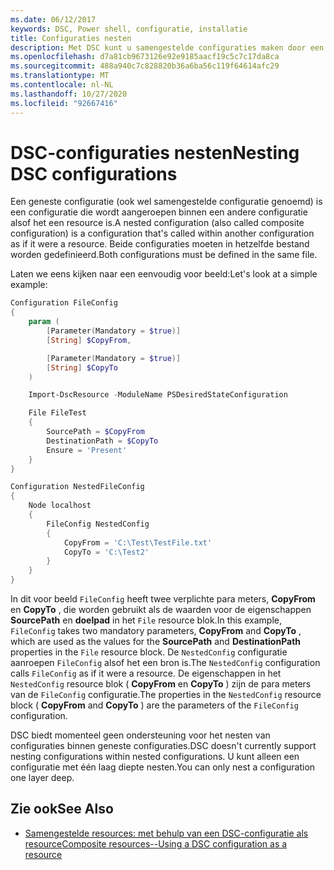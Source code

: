 ```yaml
---
ms.date: 06/12/2017
keywords: DSC, Power shell, configuratie, installatie
title: Configuraties nesten
description: Met DSC kunt u samengestelde configuraties maken door een configuratie in een andere configuratie te nesten.
ms.openlocfilehash: d7a81cb9673126e92e9185aacf19c5c7c17da8ca
ms.sourcegitcommit: 488a940c7c828820b36a6ba56c119f64614afc29
ms.translationtype: MT
ms.contentlocale: nl-NL
ms.lasthandoff: 10/27/2020
ms.locfileid: "92667416"
---
```

# <a name="nesting-dsc-configurations"></a><span data-ttu-id="ccd74-104">DSC-configuraties nesten</span><span class="sxs-lookup"><span data-stu-id="ccd74-104">Nesting DSC configurations</span></span>

<span data-ttu-id="ccd74-105">Een geneste configuratie (ook wel samengestelde configuratie genoemd) is een configuratie die wordt aangeroepen binnen een andere configuratie alsof het een resource is.</span><span class="sxs-lookup"><span data-stu-id="ccd74-105">A nested configuration (also called composite configuration) is a configuration that's called within another configuration as if it were a resource.</span></span> <span data-ttu-id="ccd74-106">Beide configuraties moeten in hetzelfde bestand worden gedefinieerd.</span><span class="sxs-lookup"><span data-stu-id="ccd74-106">Both configurations must be defined in the same file.</span></span>

<span data-ttu-id="ccd74-107">Laten we eens kijken naar een eenvoudig voor beeld:</span><span class="sxs-lookup"><span data-stu-id="ccd74-107">Let's look at a simple example:</span></span>

```powershell
Configuration FileConfig
{
    param (
        [Parameter(Mandatory = $true)]
        [String] $CopyFrom,

        [Parameter(Mandatory = $true)]
        [String] $CopyTo
    )

    Import-DscResource -ModuleName PSDesiredStateConfiguration

    File FileTest
    {
        SourcePath = $CopyFrom
        DestinationPath = $CopyTo
        Ensure = 'Present'
    }
}

Configuration NestedFileConfig
{
    Node localhost
    {
        FileConfig NestedConfig
        {
            CopyFrom = 'C:\Test\TestFile.txt'
            CopyTo = 'C:\Test2'
        }
    }
}
```

<span data-ttu-id="ccd74-108">In dit voor beeld `FileConfig` heeft twee verplichte para meters, **CopyFrom** en **CopyTo** , die worden gebruikt als de waarden voor de eigenschappen **SourcePath** en **doelpad** in het `File` resource blok.</span><span class="sxs-lookup"><span data-stu-id="ccd74-108">In this example, `FileConfig` takes two mandatory parameters, **CopyFrom** and **CopyTo** , which are used as the values for the **SourcePath** and **DestinationPath** properties in the `File` resource block.</span></span> <span data-ttu-id="ccd74-109">De `NestedConfig` configuratie aanroepen `FileConfig` alsof het een bron is.</span><span class="sxs-lookup"><span data-stu-id="ccd74-109">The `NestedConfig` configuration calls `FileConfig` as if it were a resource.</span></span> <span data-ttu-id="ccd74-110">De eigenschappen in het `NestedConfig` resource blok ( **CopyFrom** en **CopyTo** ) zijn de para meters van de `FileConfig` configuratie.</span><span class="sxs-lookup"><span data-stu-id="ccd74-110">The properties in the `NestedConfig` resource block ( **CopyFrom** and **CopyTo** ) are the parameters of the `FileConfig` configuration.</span></span>

<span data-ttu-id="ccd74-111">DSC biedt momenteel geen ondersteuning voor het nesten van configuraties binnen geneste configuraties.</span><span class="sxs-lookup"><span data-stu-id="ccd74-111">DSC doesn't currently support nesting configurations within nested configurations.</span></span> <span data-ttu-id="ccd74-112">U kunt alleen een configuratie met één laag diepte nesten.</span><span class="sxs-lookup"><span data-stu-id="ccd74-112">You can only nest a configuration one layer deep.</span></span>

## <a name="see-also"></a><span data-ttu-id="ccd74-113">Zie ook</span><span class="sxs-lookup"><span data-stu-id="ccd74-113">See Also</span></span>

- [<span data-ttu-id="ccd74-114">Samengestelde resources: met behulp van een DSC-configuratie als resource</span><span class="sxs-lookup"><span data-stu-id="ccd74-114">Composite resources--Using a DSC configuration as a resource</span></span>](../resources/authoringResourceComposite.md)

